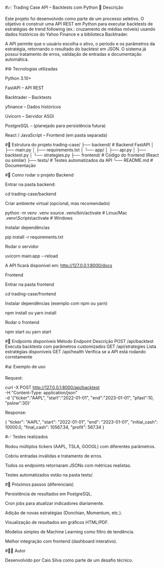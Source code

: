 #📈 Trading Case API – Backtests com Python
📌 Descrição

Este projeto foi desenvolvido como parte de um processo seletivo.
O objetivo é construir uma API REST em Python para executar backtests de estratégias de trend following (ex.: cruzamento de médias móveis) usando dados históricos do Yahoo Finance e a biblioteca Backtrader.

A API permite que o usuário escolha o ativo, o período e os parâmetros da estratégia, retornando o resultado do backtest em JSON.
O sistema já possui tratamento de erros, validação de entradas e documentação automática.

#⚙️ Tecnologias utilizadas

Python 3.10+

FastAPI – API REST

Backtrader – Backtests

yfinance – Dados históricos

Uvicorn – Servidor ASGI

PostgreSQL – (planejado para persistência futura)

React / JavaScript – Frontend (em pasta separada)

#📂 Estrutura do projeto
trading-case/
├── backend/          # Backend FastAPI
│   ├── main.py
│   ├── requirements.txt
│   └── app/
│       ├── api.py
│       ├── backtest.py
│       └── strategies.py
├── frontend/         # Código do frontend (React ou similar)
├── tests/            # Testes automatizados da API
└── README.md         # Documentação

#🚀 Como rodar o projeto
Backend

Entrar na pasta backend:

cd trading-case/backend


Criar ambiente virtual (opcional, mas recomendado)

python -m venv .venv
source .venv/bin/activate   # Linux/Mac
.venv\Scripts\activate      # Windows


Instalar dependências

pip install -r requirements.txt


Rodar o servidor

uvicorn main:app --reload


A API ficará disponível em: http://127.0.0.1:8000/docs

Frontend

Entrar na pasta frontend

cd trading-case/frontend


Instalar dependências (exemplo com npm ou yarn)

npm install
ou
yarn install


Rodar o frontend

npm start
ou
yarn start

#📡 Endpoints disponíveis
Método	Endpoint	Descrição
POST	/api/backtest	Executa backtests com parâmetros customizados
GET	/api/strategies	Lista estratégias disponíveis
GET	/api/health	Verifica se a API está rodando corretamente

#📊 Exemplo de uso

Request:

curl -X POST http://127.0.0.1:8000/api/backtest \
-H "Content-Type: application/json" \
-d '{"ticker":"AAPL", "start":"2022-01-01", "end":"2023-01-01", "pfast":10, "pslow":30}'


Response:

{
  "ticker": "AAPL",
  "start": "2022-01-01",
  "end": "2023-01-01",
  "initial_cash": 10000.0,
  "final_cash": 10567.34,
  "profit": 567.34
}

#✅ Testes realizados

Rodou múltiplos tickers (AAPL, TSLA, GOOGL) com diferentes parâmetros.

Cobriu entradas inválidas e tratamento de erros.

Todos os endpoints retornaram JSONs com métricas realistas.

Testes automatizados estão na pasta tests/.

#🌟 Próximos passos (diferenciais)

Persistência de resultados em PostgreSQL.

Cron jobs para atualizar indicadores diariamente.

Adição de novas estratégias (Donchian, Momentum, etc.).

Visualização de resultados em gráficos HTML/PDF.

Modelos simples de Machine Learning como filtro de tendência.

Melhor integração com frontend (dashboard interativo).

#👨‍💻 Autor

Desenvolvido por Caio Silva como parte de um desafio técnico.
